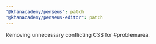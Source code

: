 ```yaml
---
"@khanacademy/perseus": patch
"@khanacademy/perseus-editor": patch
---
```


Removing unnecessary conflicting CSS for #problemarea.
